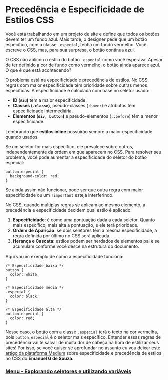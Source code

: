 # Precedência e Especificidade de Estilos CSS

Você está trabalhando em um projeto de site e define que todos os botões devem ter um fundo azul. Mais tarde, o designer pede que um botão específico, com a classe `.especial`, tenha um fundo vermelho. Você escreve o CSS, mas, para sua surpresa, o botão continua azul.

O CSS não aplicou o estilo do botão `.especial` como você esperava. Apesar de ter definido a cor de fundo como vermelho, o botão ainda aparece azul. O que é que está acontecendo?

O problema está na especificidade e precedência de estilos. No CSS, regras com maior especificidade têm prioridade sobre outras menos específicas. A especificidade é calculada com base no seletor usado:

- **ID (`#id`)** tem a maior especificidade.
- **Classes (`.classe`)**, pseudo-classes (`:hover`) e atributos têm especificidade intermediária.
- **Elementos (`div, button`)** e pseudo-elementos (`::before`) têm a menor especificidade.

Lembrando que **estilos inline** possuirão sempre a maior especificidade quando usados.

Se um seletor for mais específico, ele prevalece sobre outros, independentemente da ordem em que aparecem no CSS. Para resolver seu problema, você pode aumentar a especificidade do seletor do botão especial:

```
button.especial {
  background-color: red;
}
```

Se ainda assim não funcionar, pode ser que outra regra com maior especificidade ou um `!important` esteja interferindo.

No CSS, quando múltiplas regras se aplicam ao mesmo elemento, a precedência e especificidade decidem qual estilo é aplicado:

1. **Especificidade**: é como uma pontuação dada a cada seletor. Quanto mais específico, mais alta a pontuação, e ele terá prioridade.
2. **Ordem de Aparição**: se dois seletores têm a mesma especificidade, a regra definida por último no CSS será aplicada.
3. **Herança e Cascata**: estilos podem ser herdados de elementos pai e se acumulam conforme você desce na estrutura do documento.

Aqui vai um exemplo de como a especificidade funciona:

```
/* Especificidade baixa */
button {
  color: white;
}

/* Especificidade média */
.especial {
  color: black;
}

/* Especificidade alta */
button.especial {
  color: red;
}
```

Nesse caso, o botão com a classe `.especial` terá o texto na cor vermelha, pois `button.especial` é o seletor mais específico. Entender essas regras de precedência vai te salvar de muita dor de cabeça na hora de estilizar seus sites! Por isso, se você quiser se aprofundar no assunto eu vou deixar este [artigo da plataforma Medium](https://medium.com/emanuelg-blog/entendendo-a-preced%C3%AAncia-de-estilo-em-css-especificidade-heran%C3%A7a-e-efeito-cascata-a437c4929173) sobre especificidade e precedência de estilos no CSS do **Emanuel G de Souza**.

### [Menu - Explorando seletores e utilizando variáveis](../menu.md)